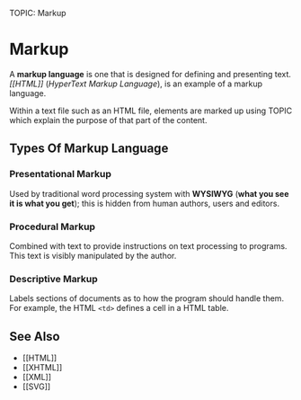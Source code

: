TOPIC: Markup

# Markup

A **markup language** is one that is designed for defining and presenting text. *[[HTML]]*
(*HyperText Markup Language*), is an example of a markup language.

Within a text file such as an HTML file, elements are marked up using TOPIC which
explain the purpose of that part of the content.

## Types Of Markup Language

### Presentational Markup

Used by traditional word processing system with **WYSIWYG** (**what you see it is what you get**);
this is hidden from human authors, users and editors.

### Procedural Markup

Combined with text to provide instructions on text processing to programs. This text is
visibly manipulated by the author.

### Descriptive Markup

Labels sections of documents as to how the program should handle them. For example, the HTML
`<td>` defines a cell in a HTML table.

## See Also

- [[HTML]]
- [[XHTML]]
- [[XML]]
- [[SVG]]
